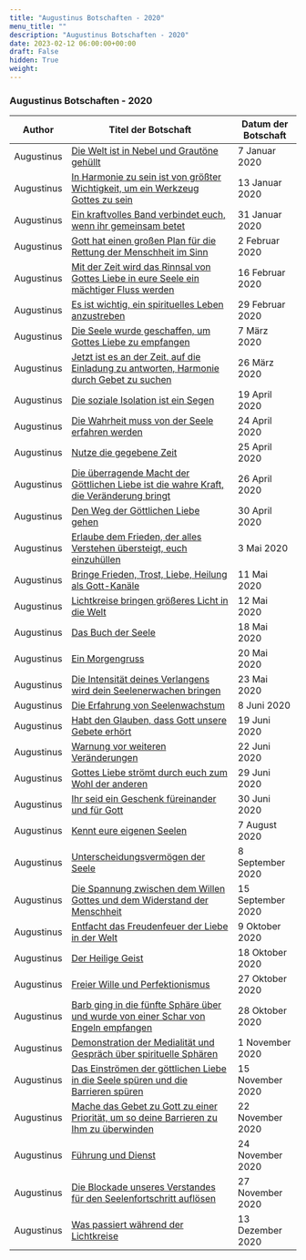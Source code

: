 ```yaml
---
title: "Augustinus Botschaften - 2020"
menu_title: ""
description: "Augustinus Botschaften - 2020"
date: 2023-02-12 06:00:00+00:00
draft: False
hidden: True
weight:
---
```

### Augustinus Botschaften - 2020

**Author** | **Titel der Botschaft** | **Datum der Botschaft**  
---|---|---
Augustinus | [Die Welt ist in Nebel und Grautöne gehüllt](/aktuelle-botschaften/aktuelle-botschaften-in-reihenfolge-des-datums/aktuelle-botschaften-2020/die-welt-ist-in-nebel-und-grautoene-gehuellt-af-augustinus-7-januar-2020/) | 7 Januar 2020
Augustinus | [In Harmonie zu sein ist von größter Wichtigkeit, um ein Werkzeug Gottes zu sein](/aktuelle-botschaften/aktuelle-botschaften-in-reihenfolge-des-datums/aktuelle-botschaften-2020/in-harmonie-zu-sein-ist-von-groesster-wichtigkeit-um-ein-werkzeug-gottes-zu-sein-af-augustinus-13-januar-2020/) | 13 Januar 2020
Augustinus | [Ein kraftvolles Band verbindet euch, wenn ihr gemeinsam betet](/aktuelle-botschaften/aktuelle-botschaften-in-reihenfolge-des-datums/aktuelle-botschaften-2020/ein-kraftvolles-band-verbindet-euch-wenn-ihr-gemeinsam-betet-af-augustinus-31-januar-2020/) | 31 Januar 2020
Augustinus | [Gott hat einen großen Plan für die Rettung der Menschheit im Sinn](/aktuelle-botschaften/aktuelle-botschaften-in-reihenfolge-des-datums/aktuelle-botschaften-2020/gott-hat-einen-grossen-plan-fuer-die-rettung-der-menschheit-im-sinn-af-augustinus-2-februar-2020/) | 2 Februar 2020
Augustinus | [Mit der Zeit wird das Rinnsal von Gottes Liebe in eure Seele ein mächtiger Fluss werden](/aktuelle-botschaften/aktuelle-botschaften-in-reihenfolge-des-datums/aktuelle-botschaften-2020/mit-der-zeit-wird-das-rinnsal-von-gottes-liebe-in-eure-seele-ein-maechtiger-fluss-werden-af-augustinus-16-februar-2020/) | 16 Februar 2020
Augustinus | [Es ist wichtig, ein spirituelles Leben anzustreben](/aktuelle-botschaften/aktuelle-botschaften-in-reihenfolge-des-datums/aktuelle-botschaften-2020/es-ist-wichtig-ein-spirituelles-leben-anzustreben-af-augustinus-29-februar-2020/) | 29 Februar 2020
Augustinus | [Die Seele wurde geschaffen, um Gottes Liebe zu empfangen](/aktuelle-botschaften/aktuelle-botschaften-in-reihenfolge-des-datums/aktuelle-botschaften-2020/die-seele-wurde-geschaffen-um-gottes-liebe-zu-empfangen-af-augustinus-7-maerz-2020/) | 7 März 2020
Augustinus | [Jetzt ist es an der Zeit, auf die Einladung zu antworten, Harmonie durch Gebet zu suchen](/aktuelle-botschaften/aktuelle-botschaften-in-reihenfolge-des-datums/aktuelle-botschaften-2020/jetzt-ist-es-an-der-zeit-auf-die-einladung-zu-antworten-harmonie-durch-gebet-zu-suchen-af-augustinus-26-maerz-2020/) | 26 März 2020
Augustinus | [Die soziale Isolation ist ein Segen](/aktuelle-botschaften/aktuelle-botschaften-in-reihenfolge-des-datums/aktuelle-botschaften-2020/die-soziale-isolation-ist-ein-segen-af-augustinus-19-april-2020/) | 19 April 2020
Augustinus | [Die Wahrheit muss von der Seele erfahren werden](/aktuelle-botschaften/aktuelle-botschaften-in-reihenfolge-des-datums/aktuelle-botschaften-2020/die-wahrheit-muss-von-der-seele-erfahren-werden-hm-augustinus-24-april-2020/) | 24 April 2020
Augustinus | [Nutze die gegebene Zeit](/aktuelle-botschaften/aktuelle-botschaften-in-reihenfolge-des-datums/aktuelle-botschaften-2020/nutze-die-gegebene-zeit-af-augustinus-25-april-2020/) | 25 April 2020
Augustinus | [Die überragende Macht der Göttlichen Liebe ist die wahre Kraft, die Veränderung bringt](/aktuelle-botschaften/aktuelle-botschaften-in-reihenfolge-des-datums/aktuelle-botschaften-2020/die-ueberragende-macht-der-goettlichen-liebe-ist-die-wahre-kraft-die-veraenderung-bringt-af-augustinus-26-april-2020/) | 26 April 2020
Augustinus | [Den Weg der Göttlichen Liebe gehen](/aktuelle-botschaften/aktuelle-botschaften-in-reihenfolge-des-datums/aktuelle-botschaften-2020/den-weg-der-goettlichen-liebe-gehen-hm-augustinus-30-april-2020/) | 30 April 2020
Augustinus | [Erlaube dem Frieden, der alles Verstehen übersteigt, euch einzuhüllen](/aktuelle-botschaften/aktuelle-botschaften-in-reihenfolge-des-datums/aktuelle-botschaften-2020/erlaube-dem-frieden-der-alles-verstehen-uebersteigt-euch-einzuhuellen-af-augustinus-3-mai-2020/) | 3 Mai 2020
Augustinus | [Bringe Frieden, Trost, Liebe, Heilung als Gott-Kanäle](/aktuelle-botschaften/aktuelle-botschaften-in-reihenfolge-des-datums/aktuelle-botschaften-2020/bringe-frieden-trost-liebe-heilung-als-gottkanaele-af-augustinus-11-mai-2020/) | 11 Mai 2020
Augustinus | [Lichtkreise bringen größeres Licht in die Welt](/aktuelle-botschaften/aktuelle-botschaften-in-reihenfolge-des-datums/aktuelle-botschaften-2020/lichtkreise-bringen-groesseres-licht-in-die-welt-af-augustinus-12-mai-2020/) | 12 Mai 2020
Augustinus | [Das Buch der Seele](/aktuelle-botschaften/aktuelle-botschaften-in-reihenfolge-des-datums/aktuelle-botschaften-2020/das-buch-der-seele-hm-augustinus-18-mai-2020/) | 18 Mai 2020
Augustinus | [Ein Morgengruss](/aktuelle-botschaften/aktuelle-botschaften-in-reihenfolge-des-datums/aktuelle-botschaften-2020/ein-morgengruss-hm-augustinus-20-mai-2020/) | 20 Mai 2020
Augustinus | [Die Intensität deines Verlangens wird dein Seelenerwachen bringen](/aktuelle-botschaften/aktuelle-botschaften-in-reihenfolge-des-datums/aktuelle-botschaften-2020/die-intensitaet-deines-verlangens-wird-dein-seelenerwachen-bringen-af-augustinus-23-mai-2020/) | 23 Mai 2020
Augustinus | [Die Erfahrung von Seelenwachstum](/aktuelle-botschaften/aktuelle-botschaften-in-reihenfolge-des-datums/aktuelle-botschaften-2020/die-erfahrung-von-seelenwachstum-af-augustinus-8-juni-2020/) | 8 Juni 2020
Augustinus | [Habt den Glauben, dass Gott unsere Gebete erhört](/aktuelle-botschaften/aktuelle-botschaften-in-reihenfolge-des-datums/aktuelle-botschaften-2020/habt-den-glauben-dass-gott-unsere-gebete-erhoert-af-augustinus-19-juni-2020/) | 19 Juni 2020
Augustinus | [Warnung vor weiteren Veränderungen](/aktuelle-botschaften/aktuelle-botschaften-in-reihenfolge-des-datums/aktuelle-botschaften-2020/warnung-vor-weiteren-veraenderungen-af-augustinus-22-juni-2020/) | 22 Juni 2020
Augustinus | [Gottes Liebe strömt durch euch zum Wohl der anderen](/aktuelle-botschaften/aktuelle-botschaften-in-reihenfolge-des-datums/aktuelle-botschaften-2020/gottes-liebe-stroemt-durch-euch-zum-wohl-der-anderen-af-augustinus-29-juni-2020/) | 29 Juni 2020
Augustinus | [Ihr seid ein Geschenk füreinander und für Gott](/aktuelle-botschaften/aktuelle-botschaften-in-reihenfolge-des-datums/aktuelle-botschaften-2020/ihr-seid-ein-geschenk-fuereinander-und-fuer-gott-af-augustinus-30-juni-2020/) | 30 Juni 2020
Augustinus | [Kennt eure eigenen Seelen](/aktuelle-botschaften/aktuelle-botschaften-in-reihenfolge-des-datums/aktuelle-botschaften-2020/kennt-eure-eigenen-seelen-af-augustinus-7-august-2020/) | 7 August 2020
Augustinus | [Unterscheidungsvermögen der Seele](/aktuelle-botschaften/aktuelle-botschaften-in-reihenfolge-des-datums/aktuelle-botschaften-2020/unterscheidungsvermoegen-der-seele-af-augustinus-8-september-2020/) | 8 September 2020
Augustinus | [Die Spannung zwischen dem Willen Gottes und dem Widerstand der Menschheit](/aktuelle-botschaften/aktuelle-botschaften-in-reihenfolge-des-datums/aktuelle-botschaften-2020/die-spannung-zwischen-dem-willen-gottes-und-dem-widerstand-der-menschheit-af-augustinus-15-september-2020/) | 15 September 2020
Augustinus | [Entfacht das Freudenfeuer der Liebe in der Welt](/aktuelle-botschaften/aktuelle-botschaften-in-reihenfolge-des-datums/aktuelle-botschaften-2020/entfacht-das-freudenfeuer-der-liebe-in-der-welt-af-augustinus-9-oktober-2020/) | 9 Oktober 2020
Augustinus | [Der Heilige Geist](/aktuelle-botschaften/aktuelle-botschaften-in-reihenfolge-des-datums/aktuelle-botschaften-2020/der-heilige-geist-af-augustinus-18-oktober-2020/) | 18 Oktober 2020
Augustinus | [Freier Wille und Perfektionismus](/aktuelle-botschaften/aktuelle-botschaften-in-reihenfolge-des-datums/aktuelle-botschaften-2020/freier-wille-und-perfektionismus-af-augustinus-27-oktober-2020/) | 27 Oktober 2020
Augustinus | [Barb ging in die fünfte Sphäre über und wurde von einer Schar von Engeln empfangen](/aktuelle-botschaften/aktuelle-botschaften-in-reihenfolge-des-datums/aktuelle-botschaften-2020/barb-ging-in-die-fuenfte-sphaere-ueber-und-wurde-von-einer-schar-von-engeln-empfangen-af-augustinus-28-oktober-2020/) | 28 Oktober 2020
Augustinus | [Demonstration der Medialität und Gespräch über spirituelle Sphären](/aktuelle-botschaften/aktuelle-botschaften-in-reihenfolge-des-datums/aktuelle-botschaften-2020/demonstration-der-medialitaet-und-gespraech-ueber-spirituelle-sphaeren-af-augustinus-1-november-2020/) | 1 November 2020
Augustinus | [Das Einströmen der göttlichen Liebe in die Seele spüren und die Barrieren spüren](/aktuelle-botschaften/aktuelle-botschaften-in-reihenfolge-des-datums/aktuelle-botschaften-2020/das-einstroemen-der-goettlichen-liebe-in-die-seele-spueren-und-die-barrieren-spueren-af-augustinus-15-november-2020/) | 15 November 2020
Augustinus | [Mache das Gebet zu Gott zu einer Priorität, um so deine Barrieren zu Ihm zu überwinden](/aktuelle-botschaften/aktuelle-botschaften-in-reihenfolge-des-datums/aktuelle-botschaften-2020/mache-das-gebet-zu-gott-zu-einer-prioritaet-um-so-deine-barrieren-zu-ihm-zu-ueberwinden-af-augustinus-22-november-2020/) | 22 November 2020
Augustinus | [Führung und Dienst](/aktuelle-botschaften/aktuelle-botschaften-in-reihenfolge-des-datums/aktuelle-botschaften-2020/fuehrung-und-dienst-af-augustinus-24-november-2020/) | 24 November 2020
Augustinus | [Die Blockade unseres Verstandes für den Seelenfortschritt auflösen](/aktuelle-botschaften/aktuelle-botschaften-in-reihenfolge-des-datums/aktuelle-botschaften-2020/die-blockade-unseres-verstandes-fuer-den-seelenfortschritt-aufloesen-af-augustinus-27-november-2020/) | 27 November 2020
Augustinus | [Was passiert während der Lichtkreise](/aktuelle-botschaften/aktuelle-botschaften-in-reihenfolge-des-datums/aktuelle-botschaften-2020/was-passiert-waehrend-der-lichtkreise-af-augustinus-13-dezember-2020/) | 13 Dezember 2020
